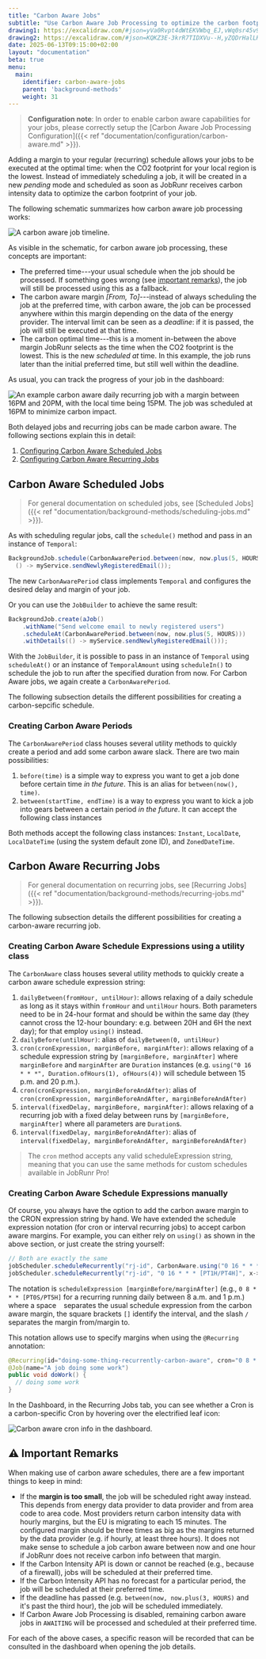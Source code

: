 ```yaml
---
title: "Carbon Aware Jobs"
subtitle: "Use Carbon Aware Job Processing to optimize the carbon footprint when scheduling (recurring) jobs."
drawing1: https://excalidraw.com/#json=yVa0Rvpt4dWtEKVWbq_EJ,vWq0sr45v9nCOZZjDuGzfQ
drawing2: https://excalidraw.com/#json=KQKZ3E-3krR7TIDXVu--H,yZQDrHalLHBjgnu-U0aNew
date: 2025-06-13T09:15:00+02:00
layout: "documentation"
beta: true
menu: 
  main: 
    identifier: carbon-aware-jobs
    parent: 'background-methods'
    weight: 31
---
```


> **Configuration note**: In order to enable carbon aware capabilities for your jobs, please correctly setup the [Carbon Aware Job Processing Configuration]({{< ref "documentation/configuration/carbon-aware.md" >}}).

Adding a margin to your regular (recurring) schedule allows your jobs to be executed at the optimal time: when the CO2 footprint for your local region is the lowest. Instead of immediately scheduling a job, it will be created in a new _pending_ mode and scheduled as soon as JobRunr receives carbon intensity data to optimize the carbon footprint of your job. 

The following schematic summarizes how carbon aware job processing works:

![](/documentation/carbon-schematic.png "A carbon aware job timeline.")

As visible in the schematic, for carbon aware job processing, these concepts are important:

- The preferred time---your usual schedule when the job should be processed. If something goes wrong (see [important remarks](#-important-remarks)), the job will still be processed using this as a fallback.
- The carbon aware margin _\[From, To\]_---instead of always scheduling the job at the preferred time, with carbon aware, the job can be processed anywhere within this margin depending on the data of the energy provider. The interval limit can be seen as a _deadline_: if it is passed, the job will still be executed at that time.
- The carbon optimal time---this is a moment in-between the above margin JobRunr selects as the time when the CO2 footprint is the lowest. This is the new _scheduled at_ time. In this example, the job runs later than the initial preferred time, but still well within the deadline.

As usual, you can track the progress of your job in the dashboard:

![](/documentation/carbon-aware-job-scheduled-to-minimize-carbon-impact.png "An example carbon aware daily recurring job with a margin between 16PM and 20PM, with the local time being 15PM. The job was scheduled at 16PM to minimize carbon impact.")

Both delayed jobs and recurring jobs can be made carbon aware. The following sections explain this in detail:

1. [Configuring Carbon Aware Scheduled Jobs](#carbon-aware-scheduled-jobs)
2. [Configuring Carbon Aware Recurring Jobs](#carbon-aware-recurring-jobs)

## Carbon Aware Scheduled Jobs

> For general documentation on scheduled jobs, see [Scheduled Jobs]({{< ref "documentation/background-methods/scheduling-jobs.md" >}}).

As with scheduling regular jobs, call the `schedule()` method and pass in an instance of `Temporal`:

```java
BackgroundJob.schedule(CarbonAwarePeriod.between(now, now.plus(5, HOURS)), 
  () -> myService.sendNewlyRegisteredEmail());
```


The new `CarbonAwarePeriod` class implements `Temporal` and configures the desired delay and margin of your job. 

Or you can use the `JobBuilder` to achieve the same result:

```java
BackgroundJob.create(aJob()
    .withName("Send welcome email to newly registered users")
    .scheduleAt(CarbonAwarePeriod.between(now, now.plus(5, HOURS)))
    .withDetails(() -> myService.sendNewlyRegisteredEmail()));
```

With the `JobBuilder`, it is possible to pass in an instance of `Temporal` using `scheduleAt()` or an instance of `TemporalAmount` using `scheduleIn()` to schedule the job to run after the specified duration from now. For Carbon Aware jobs, we again create a `CarbonAwarePeriod`.

The following subsection details the different possibilities for creating a carbon-sepcific schedule.

### Creating Carbon Aware Periods

The `CarbonAwarePeriod` class houses several utility methods to quickly create a period and add some carbon aware slack. There are two main possibilities:

1. `before(time)` is a simple way to express you want to get a job done before certain time _in the future_. This is an alias for `between(now(), time)`. 
2. `between(startTime, endTime)` is a way to express you want to kick a job into gears between a certain period _in the future_. It can accept the following class instances

Both methods accept the following class instances: `Instant`, `LocalDate`, `LocalDateTime` (using the system default zone ID), and `ZonedDateTime`. 

## Carbon Aware Recurring Jobs

> For general documentation on recurring jobs, see [Recurring Jobs]({{< ref "documentation/background-methods/recurring-jobs.md" >}}).

The following subsection details the different possibilities for creating a carbon-aware recurring job.

### Creating Carbon Aware Schedule Expressions using a utility class

The `CarbonAware` class houses several utility methods to quickly create a carbon aware schedule expression string:

1. `dailyBetween(fromHour, untilHour)`: allows relaxing of a daily schedule as long as it stays within `fromHour` and `untilHour` hours. Both parameters need to be in 24-hour format and should be within the same day (they cannot cross the 12-hour boundary: e.g. between 20H and 6H the next day); for that employ `using()` instead. 
2. `dailyBefore(untilHour)`: alias of `dailyBetween(0, untilHour)`
3. `cron(cronExpression, marginBefore, marginAfter)`: allows relaxing of a schedule expression string by `[marginBefore, marginAfter]` where `marginBefore` and `marginAfter` are `Duration` instances (e.g. `using("0 16 * * *", Duration.ofHours(1), ofHours(4))` will schedule between 15 p.m. and 20 p.m.). 
4. `cron(cronExpression, marginBeforeAndAfter)`: alias of `cron(cronExpression, marginBeforeAndAfter, marginBeforeAndAfter)`
4. `interval(fixedDelay, marginBefore, marginAfter)`: allows relaxing of a recurring job with a fixed delay between runs by `[marginBefore, marginAfter]` where all parameters are `Duration`s.
5. `interval(fixedDelay, marginBeforeAndAfter)`: alias of `interval(fixedDelay, marginBeforeAndAfter, marginBeforeAndAfter)`

> The `cron` method accepts any valid scheduleExpression string, meaning that you can use the same methods for custom schedules available in JobRunr Pro!

### Creating Carbon Aware Schedule Expressions manually

Of course, you always have the option to add the carbon aware margin to the CRON expression string by hand. We have extended the schedule expression notation (for cron or interval recurring jobs) to accept carbon aware margins. For example, you can either rely on `using()` as shown in the above section, or just create the string yourself:

```java
// Both are exactly the same
jobScheduler.scheduleRecurrently("rj-id", CarbonAware.using("0 16 * * *", Duration.ofHours(1), ofHours(4)), x->doWork())
jobScheduler.scheduleRecurrently("rj-id", "0 16 * * * [PT1H/PT4H]", x->doWork())
```

The notation is `scheduleExpression [marginBefore/marginAfter]` (e.g., `0 8 * * * [PT0S/PT5H]` for a recurring running daily between 8 a.m. and 1 p.m.) where a space ` ` separates the usual schedule expression from the carbon aware margin, the square brackets `[]` identify the interval, and the slash `/` separates the margin from/margin to.

This notation allows use to specify margins when using the `@Recurring` annotation:

```java
@Recurring(id="doing-some-thing-recurrently-carbon-aware", cron="0 8 * * * [PT0S/PT5H]")
@Job(name="A job doing some work")
public void doWork() {
  // doing some work
}
```

In the Dashboard, in the Recurring Jobs tab, you can see whether a Cron is a carbon-specific Cron by hovering over the electrified leaf icon:

![](/documentation/carbon-aware-recurring-job-in-dashboard.png "Carbon aware cron info in the dashboard.")


## ⚠️ Important Remarks

When making use of carbon aware schedules, there are a few important things to keep in mind:

- If the **margin is too small**, the job will be scheduled right away instead. This depends from energy data provider to data provider and from area code to area code. Most providers return carbon intensity data with hourly margins, but the EU is migrating to each 15 minutes. The configured margin should be three times as big as the margins returned by the data provider (e.g. if hourly, at least three hours). It does not make sense to schedule a job carbon aware between now and one hour if JobRunr does not receive carbon info between that margin. 
- If the Carbon Intensity API is down or cannot be reached (e.g., because of a firewall), jobs will be scheduled at their preferred time.
- If the Carbon Intensity API has no forecast for a particular period, the job will be scheduled at their preferred time.
- If the deadline has passed (e.g. `between(now, now.plus(3, HOURS)` and it's past the third hour), the job will be scheduled immediately.
- If Carbon Aware Job Processing is disabled, remaining carbon aware jobs in `AWAITING` will be processed and scheduled at their preferred time.

For each of the above cases, a specific reason will be recorded that can be consulted in the dashboard when opening the job details. 
